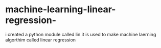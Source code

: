 # machine-learning-linear-regression-
i created a python module called lin.it is used to  make machine laerning algorthim called linear regression
